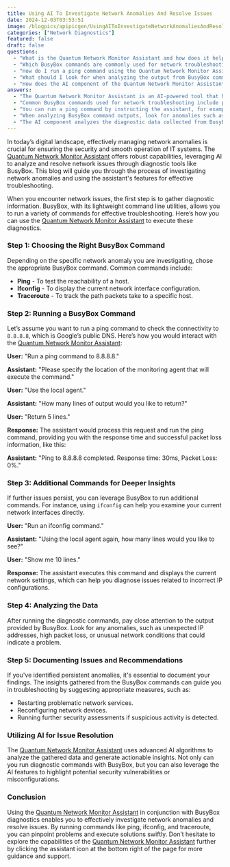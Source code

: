 ```yaml
---
title: Using AI To Investigate Network Anomalies And Resolve Issues
date: 2024-12-03T03:53:51
image: /blogpics/apipicgen/UsingAIToInvestigateNetworkAnomaliesAndResolveIssues-7O5AMJYVPW.jpg
categories: ["Network Diagnostics"]
featured: false
draft: false
questions:
  - "What is the Quantum Network Monitor Assistant and how does it help with network anomalies?"
  - "Which BusyBox commands are commonly used for network troubleshooting with the assistant?"
  - "How do I run a ping command using the Quantum Network Monitor Assistant?"
  - "What should I look for when analyzing the output from BusyBox commands?"
  - "How does the AI component of the Quantum Network Monitor Assistant enhance network troubleshooting?"
answers:
  - "The Quantum Network Monitor Assistant is an AI-powered tool that helps analyze and resolve network issues by running diagnostic commands through BusyBox. It provides actionable insights and assists in troubleshooting network anomalies effectively."
  - "Common BusyBox commands used for network troubleshooting include ping (to test host reachability), ifconfig (to display network interface configurations), and traceroute (to track the path packets take to a host)."
  - "You can run a ping command by instructing the assistant, for example, 'Run a ping command to 8.8.8.8.' The assistant will then ask for the monitoring agent location and how many lines of output you want, before executing the command and providing the results."
  - "When analyzing BusyBox command outputs, look for anomalies such as unexpected IP addresses, high packet loss, or unusual network conditions that could indicate problems with connectivity or configuration."
  - "The AI component analyzes the diagnostic data collected from BusyBox commands to generate actionable insights, highlight potential security vulnerabilities or misconfigurations, and suggest appropriate measures to resolve network issues."
---
```

In today’s digital landscape, effectively managing network anomalies is crucial for ensuring the security and smooth operation of IT systems. The [Quantum Network Monitor Assistant](https://readyforquantum.com/?assistant=open) offers robust capabilities, leveraging AI to analyze and resolve network issues through diagnostic tools like BusyBox. This blog will guide you through the process of investigating network anomalies and using the assistant's features for effective troubleshooting.

When you encounter network issues, the first step is to gather diagnostic information. BusyBox, with its lightweight command line utilities, allows you to run a variety of commands for effective troubleshooting. Here’s how you can use the [Quantum Network Monitor Assistant](https://readyforquantum.com/?assistant=open) to execute these diagnostics.

### Step 1: Choosing the Right BusyBox Command

Depending on the specific network anomaly you are investigating, chose the appropriate BusyBox command. Common commands include:
- **Ping** - To test the reachability of a host.
- **Ifconfig** - To display the current network interface configuration.
- **Traceroute** - To track the path packets take to a specific host.

### Step 2: Running a BusyBox Command

Let’s assume you want to run a ping command to check the connectivity to `8.8.8.8`, which is Google’s public DNS. Here’s how you would interact with the [Quantum Network Monitor Assistant](https://readyforquantum.com/?assistant=open):

**User:** "Run a ping command to 8.8.8.8."

**Assistant:** "Please specify the location of the monitoring agent that will execute the command."

**User:** "Use the local agent."

**Assistant:** "How many lines of output would you like to return?" 

**User:** "Return 5 lines."

**Response:**
The assistant would process this request and run the ping command, providing you with the response time and successful packet loss information, like this:

**Assistant:** "Ping to 8.8.8.8 completed. Response time: 30ms, Packet Loss: 0%."

### Step 3: Additional Commands for Deeper Insights

If further issues persist, you can leverage BusyBox to run additional commands. For instance, using `ifconfig` can help you examine your current network interfaces directly.

**User:** "Run an ifconfig command."

**Assistant:** "Using the local agent again, how many lines would you like to see?"

**User:** "Show me 10 lines."

**Response:**
The assistant executes this command and displays the current network settings, which can help you diagnose issues related to incorrect IP configurations.

### Step 4: Analyzing the Data

After running the diagnostic commands, pay close attention to the output provided by BusyBox. Look for any anomalies, such as unexpected IP addresses, high packet loss, or unusual network conditions that could indicate a problem.

### Step 5: Documenting Issues and Recommendations

If you've identified persistent anomalies, it's essential to document your findings. The insights gathered from the BusyBox commands can guide you in troubleshooting by suggesting appropriate measures, such as:
- Restarting problematic network services.
- Reconfiguring network devices.
- Running further security assessments if suspicious activity is detected.

### Utilizing AI for Issue Resolution

The [Quantum Network Monitor Assistant](https://readyforquantum.com/?assistant=open) uses advanced AI algorithms to analyze the gathered data and generate actionable insights. Not only can you run diagnostic commands with BusyBox, but you can also leverage the AI features to highlight potential security vulnerabilities or misconfigurations.

### Conclusion

Using the [Quantum Network Monitor Assistant](https://readyforquantum.com/?assistant=open) in conjunction with BusyBox diagnostics enables you to effectively investigate network anomalies and resolve issues. By running commands like ping, ifconfig, and traceroute, you can pinpoint problems and execute solutions swiftly. Don’t hesitate to explore the capabilities of the [Quantum Network Monitor Assistant](https://readyforquantum.com/?assistant=open) further by clicking the assistant icon at the bottom right of the page for more guidance and support.